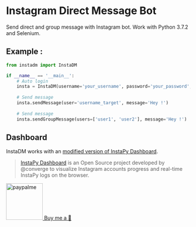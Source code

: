 # Instagram Direct Message Bot

Send direct and group message with Instagram bot. Work with Python 3.7.2 and Selenium.

## Example : 

```python
from instadm import InstaDM

if __name__ == '__main__':
	# Auto login
	insta = InstaDM(username='your_username', password='your_password', headless=False)
	
	# Send message
	insta.sendMessage(user='username_target', message='Hey !')
	
	# Send message
	insta.sendGroupMessage(users=['user1', 'user2'], message='Hey !')
```

## Dashboard

InstaDM works with an [modified version of InstaPy Dashboard](https://github.com/CamTosh/instapy-dashboard). 

> [InstaPy Dashboard](https://github.com/converge/instapy-dashboard) is an Open Source project developed by @converge to visualize Instagram accounts progress and real-time InstaPy logs on the browser. 





<a href="https://www.paypal.me/camtosh">
  <img hspace="0" alt="paypalme" src="http://codeinpython.com/tutorials/wp-content/uploads/2017/09/PayPal-ME-300x300.jpg.png" width=100 />
Buy me a 🍺 
